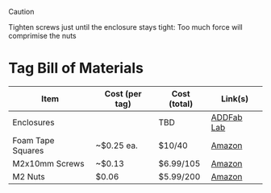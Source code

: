 > [!CAUTION]
> Tighten screws just until the enclosure stays tight: Too much force will comprimise the nuts

# Tag Bill of Materials

| Item | Cost (per tag) | Cost (total) | Link(s) |
| ---- | ---- | ---- | ---- |
| Enclosures |  | TBD | [ADDFab Lab](https://www.umass.edu/ials/core-facilities/advanced-digital-design-and-fabrication-addfab) |
| Foam Tape Squares | ~$0.25 ea. | $10/40 | [Amazon](https://www.amazon.com/dp/B0DZ6LP6H1?ref=emc_p_m_5_i_atc&th=1) |
| M2x10mm Screws  | ~$0.13 | $6.99/105 | [Amazon](https://www.amazon.com/Pieces-Socket-Screws-Sutemribor-Threaded/dp/B0CXQ3P3MK/ref=sr_1_3?crid=15S6BE2PVEGTZ&dib=eyJ2IjoiMSJ9.V3f20tIghHpcnoQe7blgALBp4_7trXCpyaHEiV4JOWrQjaux9v4CV0m_pAcE9qGggTFcKX_Vv1iDCeXGWuM4cYz5h9nY0vQeLl7PEG-8oBpXB_6cm-b3F2KuyQikfS4A_geXnuASca1n-CPlHw7ng1i0ePwUEPgg-QHLo_sXbjq-r_cXAied6IKM56i2QJLdd5yDKrwBve0EEDGybAjzuY0Iz1A7S5jcJZvGE30-qBJx-Fg45pF07OUYzFb17aUEeBZWqWezZlZUH88WuHc4-eqY_cO2_iyL1MxPg87q-bk.VIdXgEJu9i6I2zyApHyM2tZgmUNt5yNnuDWIT7k23H8&dib_tag=se&keywords=m2x10%2Bscrews&qid=1754675751&s=industrial&sprefix=m2x10%2Bscrews%2Cindustrial%2C56&sr=1-3&th=1) |
| M2 Nuts | $0.06 | $5.99/200 | [Amazon](https://www.amazon.com/pouilzx-Carbon-Steel-Hexagon-200pcs/dp/B0CMG7Q27P?ref_=ast_sto_dp) |

